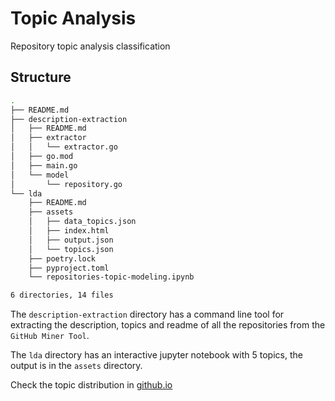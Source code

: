 # Topic Analysis
Repository topic analysis classification

## Structure

```bash
.
├── README.md
├── description-extraction
│   ├── README.md
│   ├── extractor
│   │   └── extractor.go
│   ├── go.mod
│   ├── main.go
│   └── model
│       └── repository.go
└── lda
    ├── README.md
    ├── assets
    │   ├── data_topics.json
    │   ├── index.html
    │   ├── output.json
    │   └── topics.json
    ├── poetry.lock
    ├── pyproject.toml
    └── repositories-topic-modeling.ipynb

6 directories, 14 files
```

The `description-extraction` directory has a command line tool for extracting the description, topics and readme of all the repositories from the `GitHub Miner Tool`.

The `lda` directory has an interactive jupyter notebook with 5 topics, the output is in the `assets` directory.

Check the topic distribution in [github.io](https://julianbenitez99.github.io/)
